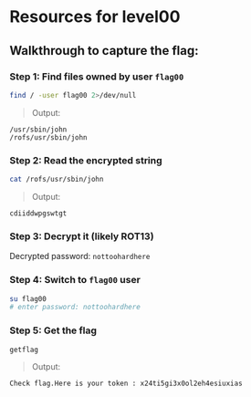 # Resources for level00

## Walkthrough to capture the flag:

### Step 1: Find files owned by user `flag00`
```bash
find / -user flag00 2>/dev/null
```
> Output:
```
/usr/sbin/john
/rofs/usr/sbin/john
```

### Step 2: Read the encrypted string
```bash
cat /rofs/usr/sbin/john
```
> Output:
```
cdiiddwpgswtgt
```
 
### Step 3: Decrypt it (likely ROT13)
Decrypted password: `nottoohardhere`

### Step 4: Switch to `flag00` user
```bash
su flag00
# enter password: nottoohardhere
```


### Step 5: Get the flag
```bash
getflag
```
> Output:
```
Check flag.Here is your token : x24ti5gi3x0ol2eh4esiuxias
```
